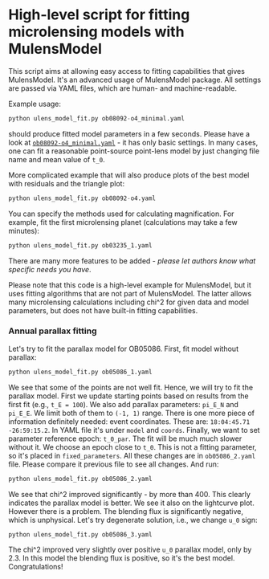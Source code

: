 # High-level script for fitting microlensing models with MulensModel

This script aims at allowing easy access to fitting capabilities that gives MulensModel.
It's an advanced usage of MulensModel package. 
All settings are passed via YAML files, which are human- and machine-readable. 

Example usage:

```python
python ulens_model_fit.py ob08092-o4_minimal.yaml
```

should produce fitted model parameters in a few seconds. Please have a look at [`ob08092-o4_minimal.yaml`](ob08092-o4_minimal.yaml) - it has only basic settings. In many cases, one can fit a reasonable point-source point-lens model by just changing file name and mean value of `t_0`.

More complicated example that will also produce plots of the best model with residuals and the triangle plot:

```python
python ulens_model_fit.py ob08092-o4.yaml
```

You can specify the methods used for calculating magnification. For example, fit the first microlensing planet (calculations may take a few minutes):

```python
python ulens_model_fit.py ob03235_1.yaml
```

There are many more features to be added - _please let authors know what specific needs you have_.

Please note that this code is a high-level example for MulensModel, but it uses fitting algorithms that are not part of MulensModel. The latter allows many microlensing calculations including chi^2 for given data and model parameters, but does not have built-in fitting capabilities.


### Annual parallax fitting

Let's try to fit the parallax model for OB05086. First, fit model without parallax:

```python
python ulens_model_fit.py ob05086_1.yaml
```

We see that some of the points are not well fit. Hence, we will try to fit the parallax model. First we update starting points based on results from the first fit (e.g., `t_E = 100`). We also add parallax parameters: `pi_E_N` and `pi_E_E`. We limit both of them to `(-1, 1)` range. There is one more piece of information definitely needed: event coordinates. These are: `18:04:45.71 -26:59:15.2`. In YAML file it's under `model` and `coords`. Finally, we want to set parameter reference epoch: `t_0_par`. The fit will be much much slower without it. We choose an epoch close to `t_0`. This is not a fitting parameter, so it's placed in `fixed_parameters`. All these changes are in `ob05086_2.yaml` file. Please compare it previous file to see all changes. And run:

```python
python ulens_model_fit.py ob05086_2.yaml
```

We see that chi^2 improved significantly - by more than 400. This clearly indicates the parallax model is better. We see it also on the lightcurve plot. However there is a problem. The blending flux is significantly negative, which is unphysical. Let's try degenerate solution, i.e., we change `u_0` sign:

```python
python ulens_model_fit.py ob05086_3.yaml
```

The chi^2 improved very slightly over positive `u_0` parallax model, only by 2.3. In this model the blending flux is positive, so it's the best model. Congratulations!

